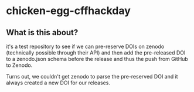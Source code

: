 # chicken-egg-cffhackday

## What is this about?

it's a test repository to see if we can pre-reserve DOIs on zenodo (technically possible through their API) and then add the pre-released DOI to a zenodo.json schema before the release and thus the push from GitHub to Zenodo.

Turns out, we couldn't get zenodo to parse the pre-reserved DOI and it always created a new DOI for our releases.
